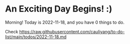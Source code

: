 # An Exciting Day Begins! :)

Morning! Today is 2022-11-18, and you have 0 things to do.

Check https://raw.githubusercontent.com/cauliyang/to-do-list/main/todos/2022-11-18.md